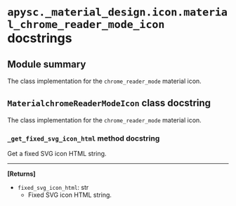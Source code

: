 # `apysc._material_design.icon.material_chrome_reader_mode_icon` docstrings

## Module summary

The class implementation for the `chrome_reader_mode` material icon.

## `MaterialchromeReaderModeIcon` class docstring

The class implementation for the `chrome_reader_mode` material icon.

### `_get_fixed_svg_icon_html` method docstring

Get a fixed SVG icon HTML string.<hr>

**[Returns]**

- `fixed_svg_icon_html`: str
  - Fixed SVG icon HTML string.
